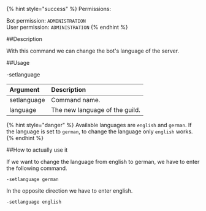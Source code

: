 {% hint style="success" %}
Permissions:

Bot permission: `ADMINISTRATION`<br>User permission: `ADMINISTRATION`
{% endhint %}

##Description

With this command we can change the bot's language of the server.

##Usage

-setlanguage <language>

| Argument | Description |
| :--- | :--- | 
| setlanguage | Command name. |
| language | The new language of the guild. |

{% hint style="danger" %}
Available languages are `english` and `german`. If the language is set to `german`, to change the language only `english` works. 
{% endhint %}

##How to actually use it

If we want to change the language from english to german, we have to enter the following command.

```
-setlanguage german
```

In the opposite direction we have to enter english.

```
-setlanguage english
```